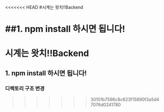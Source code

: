 <<<<<<< HEAD
#시계는 왓치!!Backend 

##1. npm install 하시면 됩니다!
=======
# 시계는 왓치!!Backend

## 1. npm install 하시면 됩니다!

### 디렉토리 구조 변경
>>>>>>> 30101b7596c8c623f15890f3a5d47076d0241780

